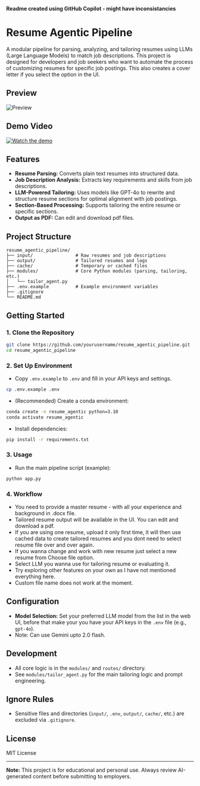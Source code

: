 **Readme created using GitHub Copilot - might have inconsistancies**
# Resume Agentic Pipeline

A modular pipeline for parsing, analyzing, and tailoring resumes using LLMs (Large Language Models) to match job descriptions. This project is designed for developers and job seekers who want to automate the process of customizing resumes for specific job postings. This also creates a cover letter if you select the option in the UI.

## Preview
![Preview](https://i.imgur.com/8I97MC7.png)

## Demo Video

[![Watch the demo](https://img.youtube.com/vi/H5wdAmH2okM/0.jpg)](https://www.youtube.com/watch?v=H5wdAmH2okM&ab_channel=BirajGautam)


## Features

- **Resume Parsing:** Converts plain text resumes into structured data.
- **Job Description Analysis:** Extracts key requirements and skills from job descriptions.
- **LLM-Powered Tailoring:** Uses models like GPT-4o to rewrite and structure resume sections for optimal alignment with job postings.
- **Section-Based Processing:** Supports tailoring the entire resume or specific sections.
- **Output as PDF:** Can edit and download pdf files. 

## Project Structure

```
resume_agentic_pipeline/
├── input/                # Raw resumes and job descriptions
├── output/               # Tailored resumes and logs
├── cache/                # Temporary or cached files
├── modules/              # Core Python modules (parsing, tailoring, etc.)
│   └── tailor_agent.py
├── .env.example          # Example environment variables
├── .gitignore
└── README.md
```

## Getting Started

### 1. Clone the Repository

```bash
git clone https://github.com/yourusername/resume_agentic_pipeline.git
cd resume_agentic_pipeline
```

### 2. Set Up Environment

- Copy `.env.example` to `.env` and fill in your API keys and settings.

```bash
cp .env.example .env
```

- (Recommended) Create a conda environment:

```bash
conda create -n resume_agentic python=3.10
conda activate resume_agentic
```

- Install dependencies:

```bash
pip install -r requirements.txt
```

### 3. Usage

- Run the main pipeline script (example):

```bash
python app.py
```
### 4. Workflow
- You need to provide a master resume - with all your experience and background in .docx file.
- Tailored resume output will be available in the UI. You can edit and download a pdf.
- If you are using one resume, upload it only first time, it will then use cached data to create tailored resumes and you dont need to select resume file over and over again.
- If you wanna change and work with new resume just select a new resume from Choose file option.
- Select LLM you wanna use for tailoring resume or evaluating it.
- Try exploring other features on your own as I have not mentioned everything here.
- Custom file name does not work at the moment.

## Configuration

- **Model Selection:** Set your preferred LLM model from the list in the web UI, before that make your you have your API keys in the `.env` file (e.g., `gpt-4o`).
- Note: Can use Gemini upto 2.0 flash.

## Development

- All core logic is in the `modules/` and `routes/`  directory.
- See `modules/tailor_agent.py` for the main tailoring logic and prompt engineering.

## Ignore Rules

- Sensitive files and directories (`input/`, `.env`, `output/`, `cache/`, etc.) are excluded via `.gitignore`.

## License

MIT License

---

**Note:** This project is for educational and personal use. Always review AI-generated content before submitting to employers.